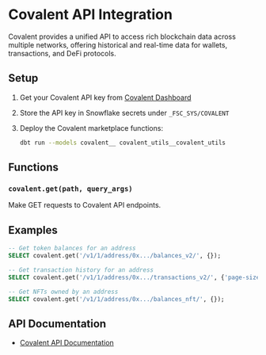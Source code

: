 # Covalent API Integration

Covalent provides a unified API to access rich blockchain data across multiple networks, offering historical and real-time data for wallets, transactions, and DeFi protocols.

## Setup

1. Get your Covalent API key from [Covalent Dashboard](https://www.covalenthq.com/platform/)

2. Store the API key in Snowflake secrets under `_FSC_SYS/COVALENT`

3. Deploy the Covalent marketplace functions:
   ```bash
   dbt run --models covalent__ covalent_utils__covalent_utils
   ```

## Functions

### `covalent.get(path, query_args)`
Make GET requests to Covalent API endpoints.

## Examples

```sql
-- Get token balances for an address
SELECT covalent.get('/v1/1/address/0x.../balances_v2/', {});

-- Get transaction history for an address
SELECT covalent.get('/v1/1/address/0x.../transactions_v2/', {'page-size': 100});

-- Get NFTs owned by an address
SELECT covalent.get('/v1/1/address/0x.../balances_nft/', {});
```

## API Documentation

- [Covalent API Documentation](https://www.covalenthq.com/docs/api/)